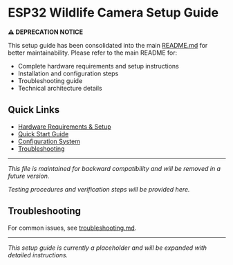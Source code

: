 # ESP32 Wildlife Camera Setup Guide

**⚠️ DEPRECATION NOTICE**

This setup guide has been consolidated into the main [README.md](../README.md) for better maintainability. Please refer to the main README for:

- Complete hardware requirements and setup instructions
- Installation and configuration steps
- Troubleshooting guide
- Technical architecture details

## Quick Links

- [Hardware Requirements & Setup](../README.md#-hardware-requirements--setup)
- [Quick Start Guide](../README.md#-quick-start-guide)
- [Configuration System](../README.md#-configuration-system)
- [Troubleshooting](../README.md#-troubleshooting)

---

*This file is maintained for backward compatibility and will be removed in a future version.*

*Testing procedures and verification steps will be provided here.*

## Troubleshooting

For common issues, see [troubleshooting.md](troubleshooting.md).

---

*This setup guide is currently a placeholder and will be expanded with detailed instructions.*